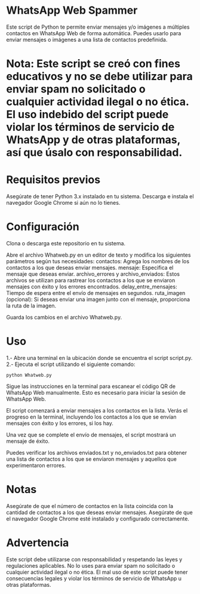 # WhatsApp Web Spammer

Este script de Python te permite enviar mensajes y/o imágenes a múltiples contactos en WhatsApp Web de forma automática. Puedes usarlo para enviar mensajes o imágenes a una lista de contactos predefinida.

# Nota: Este script se creó con fines educativos y no se debe utilizar para enviar spam no solicitado o cualquier actividad ilegal o no ética. El uso indebido del script puede violar los términos de servicio de WhatsApp y de otras plataformas, así que úsalo con responsabilidad.

# Requisitos previos

Asegúrate de tener Python 3.x instalado en tu sistema.
Descarga e instala el navegador Google Chrome si aún no lo tienes.

# Configuración

Clona o descarga este repositorio en tu sistema.

Abre el archivo Whatweb.py en un editor de texto y modifica los siguientes parámetros según tus necesidades:
        contactos: Agrega los nombres de los contactos a los que deseas enviar mensajes.
        mensaje: Especifica el mensaje que deseas enviar.
        archivo_errores y archivo_enviados: Estos archivos se utilizan para rastrear los contactos a los que se enviaron mensajes con éxito y los errores encontrados.
        delay_entre_mensajes: Tiempo de espera entre el envío de mensajes en segundos.
        ruta_imagen (opcional): Si deseas enviar una imagen junto con el mensaje, proporciona la ruta de la imagen.

Guarda los cambios en el archivo Whatweb.py.

# Uso

1.- Abre una terminal en la ubicación donde se encuentra el script script.py.
2.- Ejecuta el script utilizando el siguiente comando:

    python Whatweb.py

Sigue las instrucciones en la terminal para escanear el código QR de WhatsApp Web manualmente. Esto es necesario para iniciar la sesión de WhatsApp Web.

El script comenzará a enviar mensajes a los contactos en la lista. Verás el progreso en la terminal, incluyendo los contactos a los que se envían mensajes con éxito y los errores, si los hay.

Una vez que se complete el envío de mensajes, el script mostrará un mensaje de éxito.

Puedes verificar los archivos enviados.txt y no_enviados.txt para obtener una lista de contactos a los que se enviaron mensajes y aquellos que experimentaron errores.

# Notas

Asegúrate de que el número de contactos en la lista coincida con la cantidad de contactos a los que deseas enviar mensajes.
Asegúrate de que el navegador Google Chrome esté instalado y configurado correctamente.

# Advertencia

Este script debe utilizarse con responsabilidad y respetando las leyes y regulaciones aplicables. No lo uses para enviar spam no solicitado o cualquier actividad ilegal o no ética. El mal uso de este script puede tener consecuencias legales y violar los términos de servicio de WhatsApp u otras plataformas.

